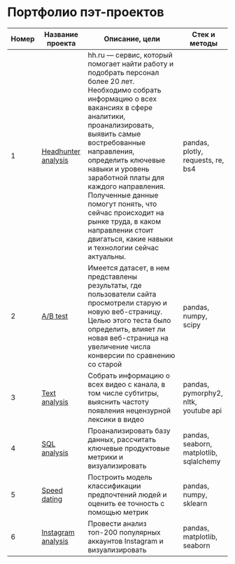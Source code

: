 # Портфолио пэт-проектов

| Номер | Название проекта | Описание, цели | Стек и методы |
| --- | --- | --- | --- |
| 1 | [Headhunter analysis](https://github.com/dissf/pet-projects/tree/main/data_analytics/headhunter_analysis) | hh.ru — сервис, который помогает найти работу и подобрать персонал более 20 лет. Необходимо собрать информацию о всех вакансиях в сфере аналитики, проанализировать, выявить самые востребованные направления, определить ключевые навыки и уровень заработной платы для каждого направления. Полученные данные помогут понять, что сейчас происходит на рынке труда, в каком направлении стоит двигаться, какие навыки и технологии сейчас актуальны.| pandas, plotly, requests, re, bs4 |
| 2 | [A/B test](https://github.com/dissf/pet-projects/tree/main/data_analytics/ab_test) | Имеется датасет, в нем представлены результаты, где пользователи сайта просмотрели старую и новую веб-страницу. Целью этого теста было определить, влияет ли новая веб-страница на увеличение числа конверсии по сравнению со старой | pandas, numpy, scipy |
| 3 | [Text analysis](https://github.com/dissf/pet-projects/tree/main/data_analytics/text_analysis) | Собрать информацию о всех видео с канала, в том числе субтитры, выяснить частоту появления нецензурной лексики в видео | pandas, pymorphy2, nltk, youtube api |
| 4 | [SQL analysis](https://github.com/dissf/pet-projects/tree/main/data_analytics/sql_analysis) | Проанализировать базу данных, рассчитать ключевые продуктовые метрики и визуализировать | pandas, seaborn, matplotlib, sqlalchemy |
| 5 | [Speed dating](https://github.com/dissf/pet-projects/tree/main/data_science/speed_dating) | Построить модель классификации предпочтений людей и оценить ее точность с помощью метрик| pandas, numpy, sklearn |
| 6 | [Instagram analysis](https://github.com/dissf/pet-projects/tree/main/data_analytics/Instagram_analysis) | Провести анализ топ-200 популярных аккаунтов Instagram и визуализировать | pandas, matplotlib, seaborn |
